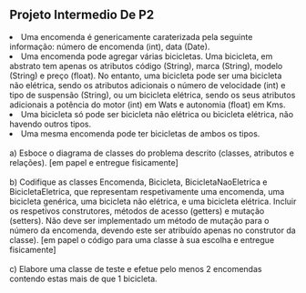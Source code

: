 ## Projeto Intermedio De P2


<li>
Uma encomenda é genericamente caraterizada pela seguinte informação: número de encomenda (int), data (Date).
</li>
<li>
Uma encomenda pode agregar várias bicicletas.
Uma bicicleta, em abstrato tem apenas os atributos código (String), marca (String), modelo (String) e preço (float). No entanto, uma bicicleta pode ser uma bicicleta não elétrica, sendo os atributos adicionais o número de velocidade (int) e tipo de suspensão (String), ou um bicicleta elétrica, sendo os seus atributos adicionais a potência do motor (int) em Wats e autonomia (float) em Kms.
</li>
<li>
Uma bicicleta só pode ser bicicleta não elétrica ou bicicleta elétrica, não havendo outros tipos.
</li>
<li>
Uma mesma encomenda pode ter bicicletas de ambos os tipos.
</li>
<br>
<div>
a) Esboce o diagrama de classes do problema descrito (classes, atributos e relações). [em papel e entregue fisicamente]
</div>
<br>
<div>
b) Codifique as classes Encomenda, Bicicleta, BicicletaNaoEletrica e BicicletaEletrica, que representam respetivamente uma encomenda, uma bicicleta genérica, uma bicicleta não elétrica, e uma bicicleta elétrica. Incluir os respetivos construtores, métodos de acesso (getters) e mutação (setters). Não deve ser implementado um método de mutação para o número da encomenda, devendo este ser atribuído apenas no construtor da classe). [em papel o código para uma classe à sua escolha e entregue fisicamente]
</div>
<br>
<div>
c) Elabore uma classe de teste e efetue pelo menos 2 encomendas contendo estas mais de que 1 bicicleta.
</div>
